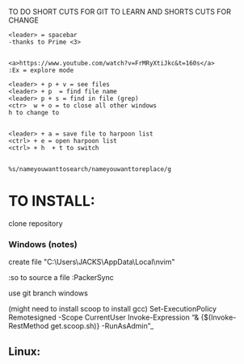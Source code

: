 TO DO SHORT CUTS FOR GIT TO LEARN AND SHORTS CUTS FOR CHANGE

```
<leader> = spacebar
-thanks to Prime <3>


<a>https://www.youtube.com/watch?v=FrMRyXtiJkc&t=160s</a>
:Ex = explore mode

<leader> + p + v = see files
<leader> + p  = find file name
<leader> p + s = find in file (grep)
<ctr>  w + o = to close all other windows
h to change to 


<leader> + a = save file to harpoon list
<ctrl> + e = open harpoon list
<ctrl> + h  + t to switch


%s/nameyouwanttosearch/nameyouwanttoreplace/g

```

# TO INSTALL:
clone repository
### Windows (notes)

create file
"C:\Users\JACKS\AppData\Local\nvim"

:so to source a file
:PackerSync

use git branch windows

(might need to install scoop to install gcc)
Set-ExecutionPolicy Remotesigned -Scope CurrentUser
Invoke-Expression “& {$(Invoke-RestMethod get.scoop.sh)} -RunAsAdmin”_

## **Linux:**

